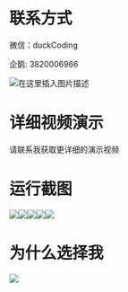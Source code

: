 # 联系方式

微信：duckCoding

企鹅: 3820006966

![在这里插入图片描述](http://upload.cxycsx.vip/91ab4bcb4f2c4c6db86365bb6d6e9c62.jpeg)

# 详细视频演示

请联系我获取更详细的演示视频

# 运行截图

![](http://www.bysj52.com/uploadfile/ueditor/image/202306/%E6%AF%95%E8%AE%BEweixin148%E5%BE%AE%E4%BF%A1%E5%B0%8F%E7%A8%8B%E5%BA%8F%E6%89%93%E5%8D%B0%E5%AE%A4%E9%A2%84%E7%BA%A6%E6%AF%95%E4%B8%9A%E8%AE%BE%E8%AE%A1/5.png)![](http://www.bysj52.com/uploadfile/ueditor/image/202306/%E6%AF%95%E8%AE%BEweixin148%E5%BE%AE%E4%BF%A1%E5%B0%8F%E7%A8%8B%E5%BA%8F%E6%89%93%E5%8D%B0%E5%AE%A4%E9%A2%84%E7%BA%A6%E6%AF%95%E4%B8%9A%E8%AE%BE%E8%AE%A1/4.png)![](http://www.bysj52.com/uploadfile/ueditor/image/202306/%E6%AF%95%E8%AE%BEweixin148%E5%BE%AE%E4%BF%A1%E5%B0%8F%E7%A8%8B%E5%BA%8F%E6%89%93%E5%8D%B0%E5%AE%A4%E9%A2%84%E7%BA%A6%E6%AF%95%E4%B8%9A%E8%AE%BE%E8%AE%A1/2.png)![](http://www.bysj52.com/uploadfile/ueditor/image/202306/%E6%AF%95%E8%AE%BEweixin148%E5%BE%AE%E4%BF%A1%E5%B0%8F%E7%A8%8B%E5%BA%8F%E6%89%93%E5%8D%B0%E5%AE%A4%E9%A2%84%E7%BA%A6%E6%AF%95%E4%B8%9A%E8%AE%BE%E8%AE%A1/3.png)![](http://www.bysj52.com/uploadfile/ueditor/image/202306/%E6%AF%95%E8%AE%BEweixin148%E5%BE%AE%E4%BF%A1%E5%B0%8F%E7%A8%8B%E5%BA%8F%E6%89%93%E5%8D%B0%E5%AE%A4%E9%A2%84%E7%BA%A6%E6%AF%95%E4%B8%9A%E8%AE%BE%E8%AE%A1/1.png)

# 为什么选择我

![](http://upload.cxycsx.vip/%E7%A8%8B%E5%BA%8F%E8%AE%BE%E8%AE%A1.png)

